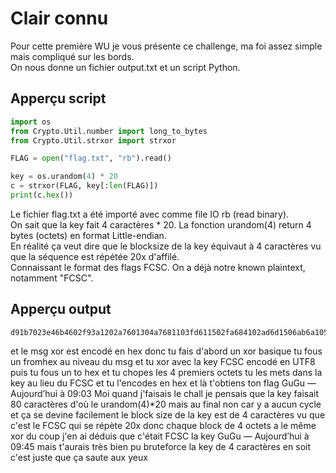 # Clair connu
Pour cette première WU je vous présente ce challenge, ma foi assez simple mais compliqué sur les bords.<br/>
On nous donne un fichier output.txt et un script Python.<br/>
## Apperçu script
```py
import os
from Crypto.Util.number import long_to_bytes
from Crypto.Util.strxor import strxor

FLAG = open("flag.txt", "rb").read()

key = os.urandom(4) * 20
c = strxor(FLAG, key[:len(FLAG)])
print(c.hex())
```
Le fichier flag.txt a été importé avec comme file IO rb (read binary).<br/>
On sait que la key fait 4 caractères * 20. La fonction urandom(4) return 4 bytes (octets) en format Little-endian.<br/>
En réalité ça veut dire que le blocksize de la key équivaut à 4 caractères vu que la séquence est répétée 20x d'affilé.<br/>
Connaissant le format des flags FCSC. On a déjà notre known plaintext, notamment "FCSC".<br/>
## Apperçu output
```
d91b7023e46b4602f93a1202a7601304a7681103fd611502fa684102ad6d1506ab6a1059fc6a1459a8691051af3b4706fb691b54ad681b53f93a4651a93a1001ad3c4006a825
```
et le msg xor est encodé en hex
donc tu fais d'abord un xor basique
tu fous un fromhex au niveau du msg et tu xor avec la key FCSC encodé en UTF8
puis tu fous un to hex et tu chopes les 4 premiers octets
tu les mets dans la key au lieu du FCSC et tu l'encodes en hex
et là t'obtiens ton flag
GuGu — Aujourd’hui à 09:03
Moi quand j'faisais le chall je pensais que la key faisait 80 caractères
d'où le urandom(4)*20
mais au final non car y a aucun cycle
et ça se devine facilement
le block size de la key est de 4 caractères vu que c'est le FCSC qui se répète 20x
donc chaque block de 4 octets a le même xor
du coup j'en ai déduis que c'était FCSC la key
GuGu — Aujourd’hui à 09:45
mais t'aurais très bien pu bruteforce la key de 4 caractères en soit
c'est juste que ça saute aux yeux
